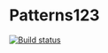 # Patterns123
[![Build status](https://ci.appveyor.com/api/projects/status/oeuo4k125qdos1e6?svg=true)](https://ci.appveyor.com/project/Karyyyyy/patterns123)




